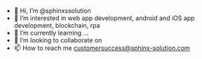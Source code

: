 - 👋 Hi, I’m @sphinxssolution
- 👀 I’m interested in web app development, android and iOS app development, blockchain, rpa 
- 🌱 I’m currently learning ...
- 💞️ I’m looking to collaborate on 
- 📫 How to reach me customersuccess@sphinx-solution.com

<!---
sphinxssolution/sphinxssolution is a ✨ special ✨ repository because its `README.md` (this file) appears on your GitHub profile.
You can click the Preview link to take a look at your changes.
--->
